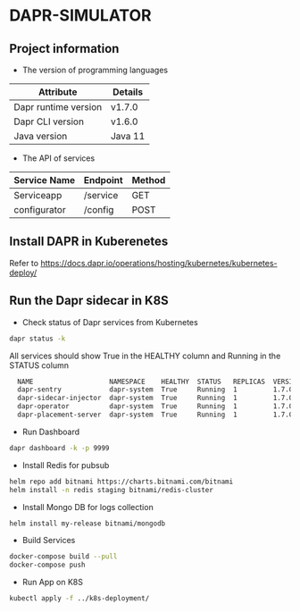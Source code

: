 # DAPR-SIMULATOR

## Project information

- The version of programming languages

| Attribute                   | Details |
|-----------------------------|---------|
| Dapr runtime version        | v1.7.0  |
| Dapr CLI version            | v1.6.0  |
| Java version                | Java 11 |

- The API of services

| Service Name                   | Endpoint | Method |
|-----------------------------|---------|---------|
| Serviceapp                     | /service  | GET|
| configurator            		 | /config | POST|

## Install DAPR in Kuberenetes 

Refer to https://docs.dapr.io/operations/hosting/kubernetes/kubernetes-deploy/

## Run the Dapr sidecar in K8S
- Check status of Dapr services from Kubernetes
```bash
dapr status -k
```

All services should show True in the HEALTHY column and Running in the STATUS column
```bash
  NAME                   NAMESPACE    HEALTHY  STATUS   REPLICAS  VERSION  AGE  CREATED              
  dapr-sentry            dapr-system  True     Running  1         1.7.0    23d  2022-04-19 17:11.17  
  dapr-sidecar-injector  dapr-system  True     Running  1         1.7.0    23d  2022-04-19 17:11.17  
  dapr-operator          dapr-system  True     Running  1         1.7.0    23d  2022-04-19 17:11.17  
  dapr-placement-server  dapr-system  True     Running  1         1.7.0    23d  2022-04-19 17:11.19  
 ```

 - Run Dashboard

 ``` bash 
 dapr dashboard -k -p 9999
 ```

- Install Redis for pubsub

``` bash 
helm repo add bitnami https://charts.bitnami.com/bitnami
helm install -n redis staging bitnami/redis-cluster
```

- Install Mongo DB for logs collection 

``` bash 
helm install my-release bitnami/mongodb
```
- Build Services

``` bash 
docker-compose build --pull
docker-compose push
```

- Run App on K8S

``` bash 
kubectl apply -f ../k8s-deployment/
```
